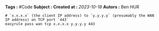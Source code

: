 
**Tags :** #Code
**Subject :**
**Created at :** *2023-10-18*
**Autors :** Ben HUR


```shell
# `x.x.x.x` (the client IP address) to `y.y.y.y` (presumably the WAN IP address) on TCP port `443`
easyrule pass wan tcp x.x.x.x y.y.y.y 443
```

